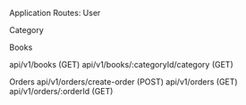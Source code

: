 Application Routes:
User
<!-- api/v1/auth/signup (POST) -->
<!-- api/v1/users (GET) -->
<!-- api/v1/users/6177a5b87d32123f08d2f5d4 (Single GET) Include an id that is saved in your database -->
<!-- api/v1/users/6177a5b87d32123f08d2f5d4 (PATCH) -->
<!-- api/v1/users/6177a5b87d32123f08d2f5d4 (DELETE) Include an id that is saved in your database -->
<!-- api/v1/profile (GET) -->
Category
<!-- api/v1/categories/create-category (POST) -->
<!-- api/v1/categories (GET) -->
<!-- api/v1/categories/6177a5b87d32123f08d2f5d4 (Single GET) Include an id that is saved in your database -->
<!-- api/v1/categories/6177a5b87d32123f08d2f5d4 (PATCH) -->
<!-- api/v1/categories/6177a5b87d32123f08d2f5d4 (DELETE) Include an id that is saved in your database -->
Books
<!-- api/v1/books/create-book (POST) -->
api/v1/books (GET)
api/v1/books/:categoryId/category (GET)
<!-- api/v1/books/:id (GET) -->
<!-- api/v1/books/:id (PATCH) -->
<!-- api/v1/books/:id (DELETE) -->
Orders
api/v1/orders/create-order (POST)
api/v1/orders (GET)
api/v1/orders/:orderId (GET)